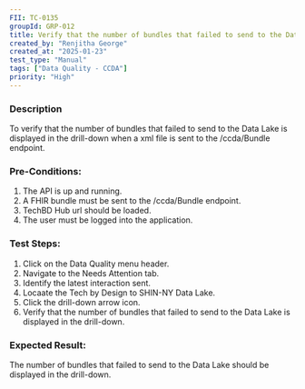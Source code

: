 ```yaml
---
FII: TC-0135
groupId: GRP-012
title: Verify that the number of bundles that failed to send to the Data Lake is displayed in the drill-down when a xml file is sent to the /ccda/Bundle endpoint
created_by: "Renjitha George"
created_at: "2025-01-23"
test_type: "Manual"
tags: ["Data Quality - CCDA"]
priority: "High"
---
```


### Description

To verify that the number of bundles that failed to send to the Data Lake is
displayed in the drill-down when a xml file is sent to the /ccda/Bundle
endpoint.

### Pre-Conditions:

1. The API is up and running.
2. A FHIR bundle must be sent to the /ccda/Bundle endpoint.
3. TechBD Hub url should be loaded.
4. The user must be logged into the application.

### Test Steps:

1. Click on the Data Quality menu header.
2. Navigate to the Needs Attention tab.
3. Identify the latest interaction sent.
4. Locaate the Tech by Design to SHIN-NY Data Lake.
5. Click the drill-down arrow icon.
6. Verify that the number of bundles that failed to send to the Data Lake is
   displayed in the drill-down.

### Expected Result:

The number of bundles that failed to send to the Data Lake should be displayed
in the drill-down.
